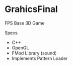 # GrahicsFinal
FPS Base 3D Game

Specs
- C++
- OpenGL
- FMod Library (sound)
- Implements Pattern Loader
